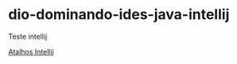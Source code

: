 # dio-dominando-ides-java-intellij
Teste intellij

[Atalhos Intellij](http://www.basef.com.br/index.php/Atalhos_do_IntelliJ_Idea)
